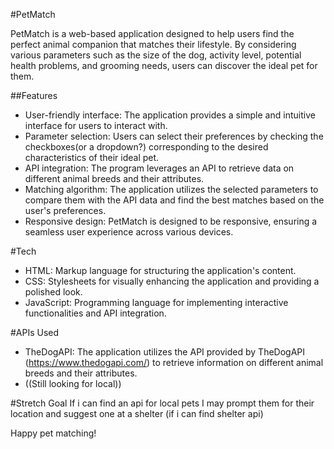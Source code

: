 
#PetMatch

PetMatch is a web-based application designed to help users find the perfect animal companion that matches their lifestyle. By considering various parameters such as the size of the dog, activity level, potential health problems, and grooming needs, users can discover the ideal pet for them.

##Features

- User-friendly interface: The application provides a simple and intuitive interface for users to interact with.
- Parameter selection: Users can select their preferences by checking the checkboxes(or a dropdown?) corresponding to the desired characteristics of their ideal pet.
- API integration: The program leverages an API to retrieve data on different animal breeds and their attributes.
- Matching algorithm: The application utilizes the selected parameters to compare them with the API data and find the best matches based on the user's preferences.
- Responsive design: PetMatch is designed to be responsive, ensuring a seamless user experience across various devices.

#Tech

- HTML: Markup language for structuring the application's content.
- CSS: Stylesheets for visually enhancing the application and providing a polished look.
- JavaScript: Programming language for implementing interactive functionalities and API integration.

#APIs Used

- TheDogAPI: The application utilizes the API provided by TheDogAPI (https://www.thedogapi.com/) to retrieve information on different animal breeds and their attributes.
- ((Still looking for local))


#Stretch Goal
If i can find an api for local pets I may prompt them for their location and suggest one at a shelter (if i can find shelter api)


Happy pet matching!


